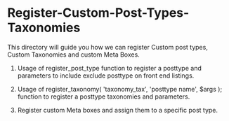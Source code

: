 # Register-Custom-Post-Types-Taxonomies

This directory will guide you how we can register Custom post types, Custom Taxonomies and custom Meta Boxes.

1. Usage of register_post_type function to register a posttype and parameters to include exclude posttype on front end listings.

2. Usage of  register_taxonomy( 'taxonomy_tax', 'posttype name', $args ); function to register a posttype taxonomies and parameters.

3. Register custom Meta boxes and assign them to a specific post type.
